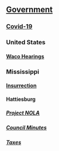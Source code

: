 
## [Government](#pages/blog/govt/index)

### [Covid-19](#pages/blog/govt/covid)

### United States

#### [Waco Hearings](#pages/blog/govt/waco-hearings)

### Mississippi


#### [Insurrection](#pages/blog/govt/insurrection)

#### Hattiesburg

##### [Project NOLA](#pages/blog/govt/nola)

##### [Council Minutes](#pages/blog/govt/council-minutes)


##### [Taxes](#pages/blog/govt/taxes/index)

